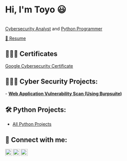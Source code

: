 <h1>Hi, I'm Toyo 😃</h1> 
<br/><a href="https://www.linkedin.com/in/toyo-ntewo-4ba238267">Cybersecurity Analyst</a> and <a href="https://github.com/Toyontewo/PythonProjects/">Python Programmer</a>
<!--   <a href="https://www.youtube.com/c/joshmadakor">YouTuber</a></h1> -->

[📃 Resume](https://github.com/Toyontewo/Resume.pdf)

<h2>🦸🏾‍♂️ Certificates</h2>
<a href="https://www.coursera.org/account/accomplishments/professional-cert/FVYKPUUZ3H24"> Google Cybersecurity Certificate</a>
  
<h2>👨🏾‍💻 Cyber Security Projects:</h2>
- <b><a href="https://github.com/Toyontewo/burpsuite_scan">Web Application Vulnerability Scan (Using Burpsuite)</a></b>

<!-- 
- [How to get into Cybersecurity Starting From Zero](https://www.youtube.com/watch?v=a83ASGn_V_s)
- [A Day in the Life of a Cybersecurity Anayst](https://www.youtube.com/watch?v=uHy3oM7NnoU)
- [How to Create a KeyLogger (C#)](https://www.youtube.com/watch?v=N-L9hklSlNk)
- [Ransomware Demonstration (C#)](https://www.youtube.com/watch?v=OfvdQeh79s0)
- [Is WGU Legit?](https://www.youtube.com/watch?v=E2MwRWxDBkA)
-->

<h2>🛠 Python Projects:</h2>

- [All Python Projects](https://github.com/Toyontewo/PythonProjects/)
  



<h2> 🤳 Connect with me:</h2>


[<img align="left" alt="JoshMadakor | Twitter" width="22px" src="https://cdn.jsdelivr.net/npm/simple-icons@v3/icons/twitter.svg" />][twitter]
[<img align="left" alt="JoshMadakor | LinkedIn" width="22px" src="https://cdn.jsdelivr.net/npm/simple-icons@v3/icons/linkedin.svg" />][linkedin]
[<img align="left" alt="JoshMadakor | Instagram" width="22px" src="https://cdn.jsdelivr.net/npm/simple-icons@v3/icons/instagram.svg" />][instagram]

[twitter]: https://twitter.com/toyosocial
[instagram]: https://www.instagram.com/toyo.tp
[linkedin]: https://www.linkedin.com/in/toyo-ntewo-4ba238267

<!--

[<img align="left" alt="JoshMadakor | YouTube" width="22px" src="https://cdn.jsdelivr.net/npm/simple-icons@v3/icons/youtube.svg" />][youtube]
[youtube]: https://www.youtube.com/c/joshmadakor
**joshmadakor1/joshmadakor1** is a ✨ _special_ ✨ repository because its `README.md` (this file) appears on your GitHub profile.

Here are some ideas to get you started:

- 🔭 I’m currently working on ...
- 🌱 I’m currently learning ...
- 👯 I’m looking to collaborate on ...
- 🤔 I’m looking for help with ...
- 💬 Ask me about ...
- 📫 How to reach me: ...
- 😄 Pronouns: ...
- ⚡ Fun fact: ...
-->
